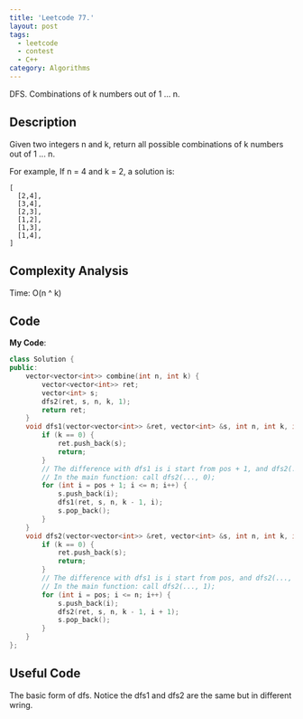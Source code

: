 ```yaml
---
title: 'Leetcode 77.'
layout: post
tags:
  - leetcode
  - contest
  - C++
category: Algorithms 
---
```


DFS. Combinations of k numbers out of 1 ... n.

<!--more-->

## Description
Given two integers n and k, return all possible combinations of k numbers out of 1 ... n.

For example,
If n = 4 and k = 2, a solution is:

```
[
  [2,4],
  [3,4],
  [2,3],
  [1,2],
  [1,3],
  [1,4],
]

```


## Complexity Analysis

Time: O(n ^ k)


## Code

**My Code**:

```cpp
class Solution {
public:
    vector<vector<int>> combine(int n, int k) {
        vector<vector<int>> ret;
        vector<int> s;
        dfs2(ret, s, n, k, 1);
        return ret;
    }
    void dfs1(vector<vector<int>> &ret, vector<int> &s, int n, int k, int pos) {
        if (k == 0) {
            ret.push_back(s);
            return;
        }
        // The difference with dfs1 is i start from pos + 1, and dfs2(..., i);
        // In the main function: call dfs2(..., 0);
        for (int i = pos + 1; i <= n; i++) {
            s.push_back(i);
            dfs1(ret, s, n, k - 1, i);
            s.pop_back();
        }
    }
    void dfs2(vector<vector<int>> &ret, vector<int> &s, int n, int k, int pos) {
        if (k == 0) {
            ret.push_back(s);
            return;
        }
        // The difference with dfs1 is i start from pos, and dfs2(..., i + 1);
        // In the main function: call dfs2(..., 1);
        for (int i = pos; i <= n; i++) {
            s.push_back(i);
            dfs2(ret, s, n, k - 1, i + 1);
            s.pop_back();
        }
    }
};
```

## Useful Code

The basic form of dfs. Notice the dfs1 and dfs2 are the same but in different wring.